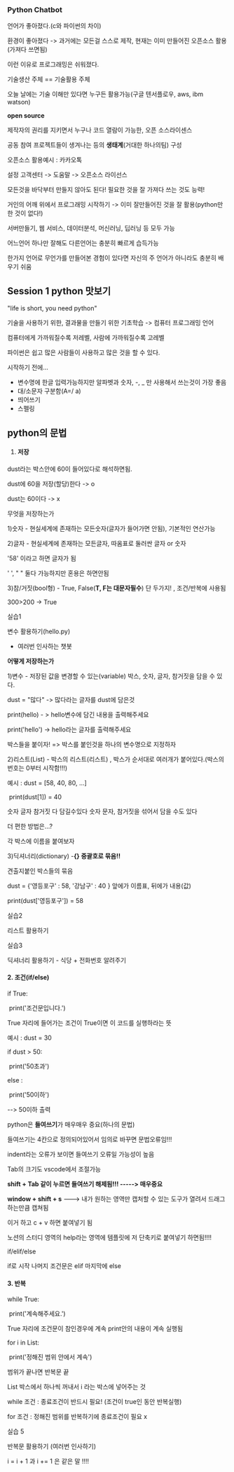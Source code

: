 ### Python Chatbot

언어가 좋아졌다.(c와 파이썬의 차이)

환경이 좋아졌다 -> 과거에는 모든걸 스스로 제작, 현재는 이미 만들어진 오픈소스 활용(가져다 쓰면됨)

이런 이유로 프로그래밍은 쉬워졌다.



기술생산 주체 == 기술활용 주체

오늘 날에는 기술 이해만 있다면 누구든 활용가능(구글 텐서플로우, aws, ibm watson)



**open source**

제작자의 권리를 지키면서 누구나 코드 열람이 가능한, 오픈 소스라이센스 

공동 참여 프로젝트들이 생겨나는 등의 **생태계**(거대한 하나의팀) 구성



오픈소스 활용예시 : 카카오톡 

설정 고객센터 -> 도움말 -> 오픈소스 라이선스



모든것을 바닥부터 만들지 않아도 된다! 필요한 것을 잘 가져다 쓰는 것도 능력!

거인의 어깨 위에서 프로그래밍 시작하기 -> 이미 잘만들어진 것을 잘 활용(python만한 것이 없다!)

서버만들기, 웹 서비스, 데이터분석, 머신러닝, 딥러닝 등 모두 가능



어느언어 하나만 잘해도 다른언어는 충분히 빠르게 습득가능

한가지 언어로 무언가를 만들어본 경험이 있다면 자신의 주 언어가 아니라도 충분히 배우기 쉬움



## Session 1 python 맛보기

"life is short, you need python"

기술을 사용하기 위한, 결과물을 만들기 위한 기초학습 -> 컴퓨터 프로그래밍 언어

컴퓨터에게 가까워질수록 저레벨, 사람에 가까워질수록 고레벨

파이썬은 쉽고 많은 사람들이 사용하고 많은 것을 할 수 있다.



시작하기 전에...

* 변수명에 한글 입력가능하지만 알파벳과 숫자, -, _ 만 사용해서 쓰는것이 가장 좋음
* 대/소문자 구분함(A=/ a)
* 띄어쓰기
* 스펠링



## **python의 문법**

1. #### 저장

dust라는 박스안에 60이 들어있다로 해석하면됨.

dust에 60을 저장(할당)한다 -> o

dust는 60이다 -> x

무엇을 저장하는가

1)숫자 - 현실세계에 존재하는 모든숫자(글자가 들어가면 안됨), 기본적인 연산가능

2)글자 - 현실세계에 존재하는 모든글자, 따옴표로 둘러싼 글자 or 숫자 

'58' 이라고 하면 글자가 됨

' ', " " 둘다 가능하지만 혼용은 하면안됨

3)참/거짓(bool형) - True, False(**T, F는 대문자필수**) 단 두가지!   ,  조건/반복에 사용됨

300>200 -> True



실습1

변수 활용하기(hello.py)

- 여러번 인사하는 챗봇



**어떻게 저장하는가**

1)변수 - 저장된 값을 변경할 수 있는(variable) 박스,    숫자, 글자, 참거짓을 담을 수 있다.

dust = "많다"   -> 많다라는 글자를 dust에 담은것

print(hello) - > hello변수에 담긴 내용을 출력해주세요

print('hello') -> hello라는 글자를 출력해주세요



박스들을 붙이자! => 박스를 붙인것을 하나의 변수명으로 지정하자

2)리스트(List) - 박스의 리스트(리스트) , 박스가 순서대로 여러개가 붙어있다.(박스의 번호는 0부터 시작함!!!)

예시 : dust = [58, 40, 80, ...]

​          print(dust[1]) = 40            

숫자 글자 참거짓 다 담길수있다  숫자 문자, 참거짓을 섞어서 담을 수도 있다



더 편한 방법은...?

각 박스에 이름을 붙여보자

3)딕셔너리(dictionary)  -**{} 중괄호로 묶음!!**

견출지붙인 박스들의 묶음

dust = {'영등포구' : 58, '강남구' : 40 }   앞에가 이름표, 뒤에가 내용(값)

print(dust['영등포구']) = 58



실습2 

리스트 활용하기

실습3

딕셔너리 활용하기 - 식당 + 전화번호 알려주기



#### 2. 조건(if/else)

if True:

​	print('조건문입니다.')

True 자리에 들어가는 조건이 True이면 이 코드를 실행하라는 뜻

예시 : dust = 30

if dust > 50:

​	print('50초과')

else :

​	print('50이하')

--> 50이하 출력



python은 **들여쓰기**가 매우매우 중요(하나의 문법)

들여쓰기는 4칸으로 정의되어있어서 임의로 바꾸면 문법오류임!!!

indent라는 오류가 보이면 들여쓰기 오류일 가능성이 높음

Tab의 크기도 vscode에서 조절가능

**shift + Tab 같이 누르면 들여쓰기 해제됨!!! -----> 매우중요**

**window + shift + s**  ---> 내가 원하는 영역만 캡처할 수 있는 도구가 열려서 드래그하는만큼 캡쳐됨

이거 하고 c + v 하면 붙여넣기 됨

노션의 스터디 영역의 help라는 영역에 템플릿에 저 단축키로 붙여넣기 하면됨!!!!



if/elif/else 

if로 시작 나머지 조건문은 elif  마지막에 else

#### 3. 반복

while True:

​	print('계속해주세요.')

True 자리에 조건문이 참인경우에 계속 print안의 내용이 계속 실행됨

for i in List:

​	print('정해진 범위 안에서 계속')

범위가 끝나면 반복문 끝

List 박스에서 하나씩 꺼내서 i 라는 박스에 넣어주는 것 



while 조건 : 종료조건이 반드시 필요! (조건이 true인 동안 반복실행)

for 조건 : 정해진 범위를 반복하기에 종료조건이 필요 x



실습 5 

반복문 활용하기 (여러번 인사하기)

i = i + 1 과 i += 1 은 같은 말 !!!!